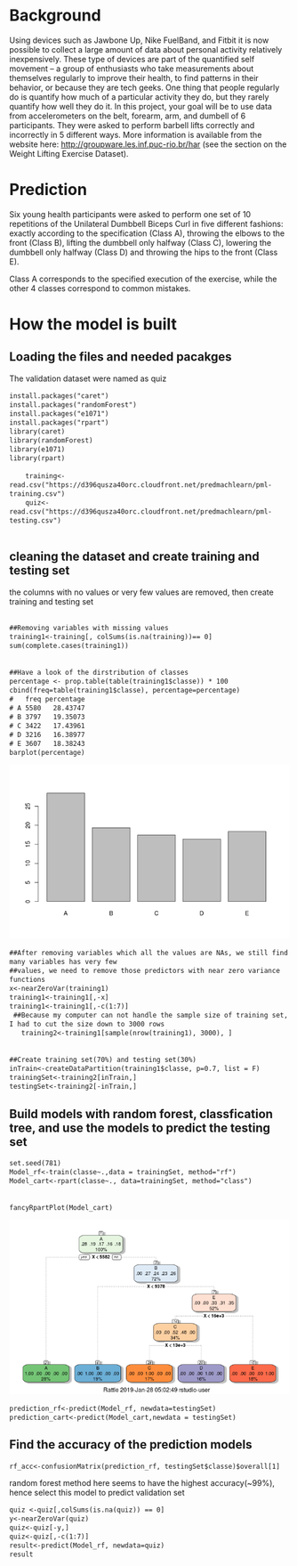 # Background

Using devices such as Jawbone Up, Nike FuelBand, and Fitbit it is now possible to collect a large amount of data about personal
activity relatively inexpensively. These type of devices are part of the quantified self movement – a group of enthusiasts who 
take measurements about themselves regularly to improve their health, to find patterns in their behavior, or because they are tech geeks.
One thing that people regularly do is quantify how much of a particular activity they do, but they rarely quantify how well they do it. 
In this project, your goal will be to use data from accelerometers on the belt, forearm, arm, and dumbell of 6 participants. They were
asked to perform barbell lifts correctly and incorrectly in 5 different ways. More information is available 
from the website here: http://groupware.les.inf.puc-rio.br/har (see the section on the Weight Lifting Exercise Dataset).

# Prediction
Six young health participants were asked to perform one set of 10 repetitions of the Unilateral Dumbbell 
Biceps Curl in five different fashions: exactly according to the specification (Class A), throwing the elbows to the front (Class B), 
lifting the dumbbell only halfway (Class C), lowering the dumbbell only halfway (Class D) and throwing the hips to the front (Class E).

Class A corresponds to the specified execution of the exercise, while the other 4 classes correspond to common mistakes.

# How the model is built

## Loading the files and needed pacakges
The validation dataset were named as quiz
```
install.packages("caret")
install.packages("randomForest")
install.packages("e1071")
install.packages("rpart")
library(caret)
library(randomForest)
library(e1071)
library(rpart)
    
    training<-read.csv("https://d396qusza40orc.cloudfront.net/predmachlearn/pml-training.csv")
    quiz<-read.csv("https://d396qusza40orc.cloudfront.net/predmachlearn/pml-testing.csv")
  
```
## cleaning the dataset and create training and testing set
the columns with no values or very few values are removed, then create training and testing set 

```

##Removing variables with missing values
training1<-training[, colSums(is.na(training))== 0]
sum(complete.cases(training1))


##Have a look of the dirstribution of classes
percentage <- prop.table(table(training1$classe)) * 100
cbind(freq=table(training1$classe), percentage=percentage)
#   freq percentage
# A 5580   28.43747
# B 3797   19.35073
# C 3422   17.43961
# D 3216   16.38977
# E 3607   18.38243
barplot(percentage)
```
![bar plot](https://github.com/FabioYyc/PML-final-project/blob/master/Rplot.png)


```
##After removing variables which all the values are NAs, we still find many variables has very few
##values, we need to remove those predictors with near zero variance functions
x<-nearZeroVar(training1)
training1<-training1[,-x]
training1<-training1[,-c(1:7)]
 ##Because my computer can not handle the sample size of training set, I had to cut the size down to 3000 rows
   training2<-training1[sample(nrow(training1), 3000), ]
   
   
##Create training set(70%) and testing set(30%)
inTrain<-createDataPartition(training1$classe, p=0.7, list = F)
trainingSet<-training2[inTrain,]
testingSet<-training2[-inTrain,]

```

    
## Build models with random forest, classfication tree, and use the models to predict the testing set
   
    set.seed(781)
    Model_rf<-train(classe~.,data = trainingSet, method="rf")
    Model_cart<-rpart(classe~., data=trainingSet, method="class")
   
    
    fancyRpartPlot(Model_cart)
 ![Tree](https://github.com/FabioYyc/PML-final-project/blob/master/Tree.png)
    
    prediction_rf<-predict(Model_rf, newdata=testingSet)
    prediction_cart<-predict(Model_cart,newdata = testingSet)
   
    
## Find the accuracy of the prediction models
    rf_acc<-confusionMatrix(prediction_rf, testingSet$classe)$overall[1]
   

    


random forest method here seems to have the highest accuracy(~99%), hence select this model to predict validation set

    quiz <-quiz[,colSums(is.na(quiz)) == 0]
    y<-nearZeroVar(quiz)
    quiz<-quiz[-y,]
    quiz<-quiz[,-c(1:7)]
    result<-predict(Model_rf, newdata=quiz)
    result
